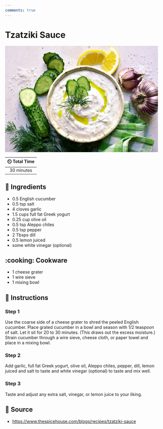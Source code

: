 ```yaml
---
comments: true
---
```

# Tzatziki Sauce

![Tzatziki Sauce](../assets/images/tzatziki-sauce.jpg)

| :timer_clock: Total Time |
|:-----------------------: |
| 30 minutes |

## :salt: Ingredients

- 0.5 English cucumber
- 0.5 tsp salt
- 4 cloves garlic
- 1.5 cups full fat Greek yogurt
- 0.25 cup olive oil
- 0.5 tsp Aleppo chiles
- 0.5 tsp pepper
- 2 Tbsps dill
- 0.5 lemon juiced
- some white vinegar (optional)

## :cooking: Cookware

- 1 cheese grater
- 1 wire sieve
- 1 mixing bowl

## :pencil: Instructions

### Step 1

Use the coarse side of a cheese grater to shred the peeled English cucumber. Place grated cucumber in a bowl and season
with 1/2 teaspoon of salt. Let it sit for 20 to 30 minutes. (This draws out the excess moisture.) Strain cucumber
through a wire sieve, cheese cloth, or paper towel and place in a mixing bowl.

### Step 2

Add garlic, full fat Greek yogurt, olive oil, Aleppo chiles, pepper, dill, lemon juiced and salt to taste and white
vinegar (optional) to taste and mix well.

### Step 3

Taste and adjust any extra salt, vinegar, or lemon juice to your liking.

## :link: Source

- <https://www.thespicehouse.com/blogs/recipes/tzatziki-sauce>
